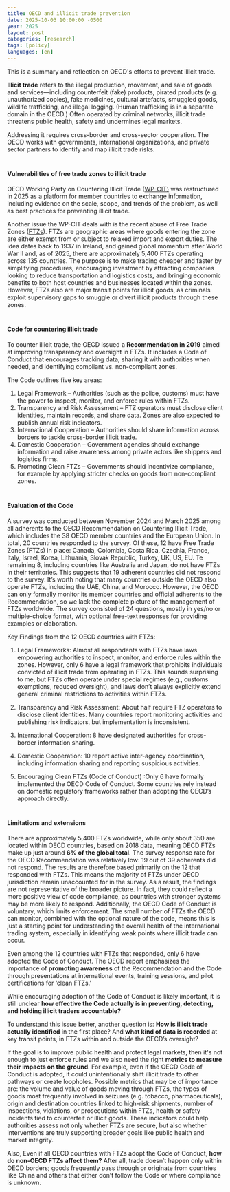 ```yaml
---
title: OECD and illicit trade prevention
date: 2025-10-03 10:00:00 -0500
year: 2025
layout: post
categories: [research]
tags: [policy]
languages: [en]
--- 
```


This is a summary and reflection on OECD's efforts to prevent illicit trade. 


**Illicit trade** refers to the illegal production, movement, and sale of goods and services—including counterfeit (fake) products, pirated products (e.g. unauthorized copies), fake medicines, cultural artefacts, smuggled goods, wildlife trafficking, and illegal logging. (Human trafficking is in a separate domain in the OECD.) Often operated by criminal networks, illicit trade threatens public health, safety and undermines legal markets. 

Addressing it requires cross-border and cross-sector cooperation. The OECD works with governments, international organizations, and private sector partners to identify and map illicit trade risks.


<div style="margin-top: 40px;"></div>


#### Vulnerabilities of free trade zones to illicit trade 
OECD Working Party on Countering Illicit Trade ([WP-CIT)](https://one.oecd.org/document/C/MIN%282025%2911/en/pdf) was restructured in 2025 as a platform for member countries to exchange information, including evidence on the scale, scope, and trends of the problem, as well as best practices for preventing illicit trade. 

Another issue the WP-CIT deals with is the recent abuse of Free Trade Zones ([FTZs](https://www.oecd.org/en/topics/sub-issues/free-trade-zones.html)). FTZs are geographic areas where goods entering the zone are either exempt from or subject to relaxed import and export duties. The idea dates back to 1937 in Ireland, and gained global momentum after World War II and, as of 2025, there are approximately 5,400 FTZs operating across 135 countries. The purpose is to make trading cheaper and faster by simplifying procedures, encouraging investment by attracting companies looking to reduce transportation and logistics costs, and bringing economic benefits to both host countries and businesses located within the zones. However, FTZs also are major transit points for illicit goods, as criminals exploit supervisory gaps to smuggle or divert illicit products through these zones. 


<div style="margin-top: 40px;"></div>


#### Code for countering illicit trade 
To counter illicit trade, the OECD issued a **Recommendation in 2019** aimed at improving transparency and oversight in FTZs. It includes a Code of Conduct that encourages tracking data, sharing it with authorities when needed, and identifying compliant vs. non-compliant zones. 

The Code outlines five key areas:

1.  Legal Framework – Authorities (such as the police, customs) must have the power to inspect, monitor, and enforce rules within FTZs. 
2. Transparency and Risk Assessment – FTZ operators must disclose client identities, maintain records, and share data. Zones are also expected to publish annual risk indicators.
3. International Cooperation – Authorities should share information across borders to tackle cross-border illicit trade.
4. Domestic Cooperation – Government agencies should exchange information and raise awareness among private actors like shippers and logistics firms.
5. Promoting Clean FTZs – Governments should incentivize compliance, for example by applying stricter checks on goods from non-compliant zones. 


<div style="margin-top: 40px;"></div>


#### Evaluation of the Code 
A survey was conducted between November 2024 and March 2025 among all adherents to the OECD Recommendation on Countering Illicit Trade, which includes the 38 OECD member countries and the European Union. In total, 20 countries responded to the survey. Of these, 12 have Free Trade Zones (FTZs) in place: Canada, Colombia, Costa Rica, Czechia, France, Italy, Israel, Korea, Lithuania, Slovak Republic, Turkey, UK, US, EU. Te remaining 8, including countries like Australia and Japan, do not have FTZs in their territories. This suggests that 19 adherent countries did not respond to the survey. It’s worth noting that many countries outside the OECD also operate FTZs, including the UAE, China, and Morocco. However, the OECD can only formally monitor its member countries and official adherents to the Recommendation, so we lack the complete picture of the management of FTZs worldwide. The survey consisted of 24 questions, mostly in yes/no or multiple-choice format, with optional free-text responses for providing examples or elaboration. 

Key Findings from the 12 OECD countries with FTZs:
1. Legal Frameworks: Almost all respondents with FTZs have laws empowering authorities to inspect, monitor, and enforce rules within the zones. However, only 6 have a legal framework that prohibits individuals convicted of illicit trade from operating in FTZs. This sounds surprising to me, but FTZs often operate under special regimes (e.g., customs exemptions, reduced oversight), and laws don’t always explicitly extend general criminal restrictions to activities within FTZs. 

2. Transparency and Risk Assessment: About half require FTZ operators to disclose client identities. Many countries report monitoring activities and publishing risk indicators, but implementation is inconsistent.

3. International Cooperation: 8 have designated authorities for cross-border information sharing.

4. Domestic Cooperation: 10 report active inter-agency coordination, including information sharing and reporting suspicious activities.

5. Encouraging Clean FTZs (Code of Conduct) :Only 6 have formally implemented the OECD Code of Conduct. Some countries rely instead on domestic regulatory frameworks rather than adopting the OECD’s approach directly.

<div style="margin-top: 40px;"></div>


#### Limitations and extensions 
There are approximately 5,400 FTZs worldwide, while only about 350 are located within OECD countries, based on 2018 data, meaning OECD FTZs make up just around **6% of the global total**. The survey response rate for the OECD Recommendation was relatively low: 19 out of 39 adherents did not respond. The results are therefore based primarily on the 12 that responded with FTZs. This means the majority of FTZs under OECD jurisdiction remain unaccounted for in the survey. As a result, the findings are not representative of the broader picture. In fact, they could reflect a more positive view of code compliance, as countries with stronger systems may be more likely to respond. Additionally, the OECD Code of Conduct is voluntary, which limits enforcement. The small number of FTZs the OECD can monitor, combined with the optional nature of the code, means this is just a starting point for understanding the overall health of the international trading system, especially in identifying weak points where illicit trade can occur. 

Even among the 12 countries with FTZs that responded, only 6 have adopted the Code of Conduct. The OECD report emphasizes the importance of **promoting awareness** of the Recommendation and the Code through presentations at international events, training sessions, and pilot certifications for ‘clean FTZs.’ 

While encouraging adoption of the Code of Conduct is likely important, it is still unclear **how effective the Code actually is in preventing, detecting, and holding illicit traders accountable?** 

To understand this issue better, another question is: **How is illicit trade actually identified** in the first place? And **what kind of data is recorded** at key transit points, in FTZs within and outside the OECD’s oversight? 

If the goal is to improve public health and protect legal markets, then it's not enough to just enforce rules and we also need the right **metrics to measure their impacts on the ground**. For example, even if the OECD Code of Conduct is adopted, it could unintentionally shift illicit trade to other pathways or create loopholes. Possible metrics that may be of importance are: the volume and value of goods moving through FTZs, the types of goods most frequently involved in seizures (e.g. tobacco, pharmaceuticals), origin and destination countries linked to high-risk shipments, number of inspections, violations, or prosecutions within FTZs, health or safety incidents tied to counterfeit or illicit goods. These indicators could help authorities assess not only whether FTZs are secure, but also whether interventions are truly supporting broader goals like public health and market integrity. 

Also, Even if all OECD countries with FTZs adopt the Code of Conduct, **how do non-OECD FTZs affect them?** After all, trade doesn’t happen only within OECD borders; goods frequently pass through or originate from countries like China and others that either don’t follow the Code or where compliance is unknown. 

